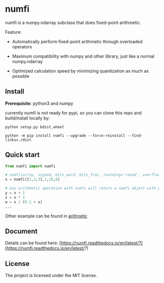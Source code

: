 # numfi
numfi is a numpy.ndarray subclass that does fixed-point arithmetic.

Feature:

- Automatically perform fixed-point arithmetic through overloaded operators

- Maximum compatibility with numpy and other library, just like a normal numpy.ndarray

- Optimized calculation speed by minimizing quantization as much as possible 

## Install
**Prerequisite**: python3 and numpy

currently numfi is not ready for pypi, so you can clone this repo and build/install locally by:
```
python setup.py bdist_wheel

python -m pip install numfi --upgrade --force-reinstall --find-links=./dist 
```
## Quick start
```python
from numfi import numfi

# numfi(array, signed, bits_word, bits_frac, rounding='round', overflow='wrap')
x = numfi([1,2,3],1,16,8) 

# any arithmetic operation with numfi will return a numfi object with proper precision and value
y = x + 1 
z = x * 2
w = x / (0.1 + x)
...
```
Other example can be found in [arithnetic](arithmetic.md)
## Document
Details can be found here: [https://numfi.readthedocs.io/en/latest/?](https://numfi.readthedocs.io/en/latest/?)

## License
The project is licensed under the MIT license.